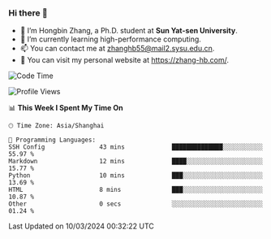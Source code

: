### Hi there 👋

- 🔭 I’m Hongbin Zhang, a Ph.D. student at **Sun Yat-sen University**.
- 🌱 I’m currently learning high-performance computing.
- 📫 You can contact me at zhanghb55@mail2.sysu.edu.cn.
- 👀 You can visit my personal website at https://zhang-hb.com/.

<!--START_SECTION:waka-->
![Code Time](http://img.shields.io/badge/Code%20Time-307%20hrs%203%20mins-blue)

![Profile Views](http://img.shields.io/badge/Profile%20Views-0-blue)

📊 **This Week I Spent My Time On** 

```text
🕑︎ Time Zone: Asia/Shanghai

💬 Programming Languages: 
SSH Config               43 mins             ██████████████░░░░░░░░░░░   55.97 % 
Markdown                 12 mins             ████░░░░░░░░░░░░░░░░░░░░░   15.77 % 
Python                   10 mins             ███░░░░░░░░░░░░░░░░░░░░░░   13.69 % 
HTML                     8 mins              ███░░░░░░░░░░░░░░░░░░░░░░   10.87 % 
Other                    0 secs              ░░░░░░░░░░░░░░░░░░░░░░░░░   01.24 % 
```


 Last Updated on 10/03/2024 00:32:22 UTC
<!--END_SECTION:waka-->
